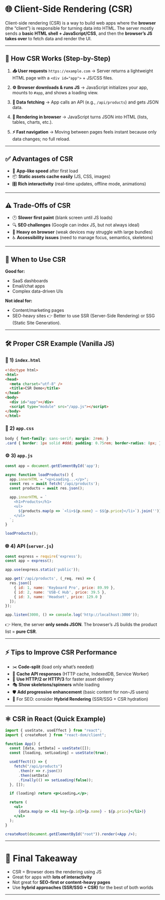 
# 🌐 Client-Side Rendering (CSR)

Client-side rendering (CSR) is a way to build web apps where the **browser** (the “client”) is responsible for turning data into HTML. The server mostly sends a **basic HTML shell + JavaScript/CSS**, and then the **browser’s JS takes over** to fetch data and render the UI.

---

## 🔄 How CSR Works (Step-by-Step)

1. **📥 User requests** `https://example.com`
   → Server returns a lightweight HTML page with a `<div id="app">` + JS/CSS files.

2. **⚙️ Browser downloads & runs JS**
   → JavaScript initializes your app, mounts to `#app`, and shows a loading view.

3. **📡 Data fetching**
   → App calls an API (e.g., `/api/products`) and gets JSON data.

4. **🎨 Rendering in browser**
   → JavaScript turns JSON into HTML (lists, tables, charts, etc.).

5. **⚡ Fast navigation**
   → Moving between pages feels instant because only data changes; no full reload.

---

## ✅ Advantages of CSR

* 🚀 **App-like speed** after first load
* 📦 **Static assets cache easily** (JS, CSS, images)
* 🎛️ **Rich interactivity** (real-time updates, offline mode, animations)

---

## ⚠️ Trade-Offs of CSR

* 🕐 **Slower first paint** (blank screen until JS loads)
* 🔍 **SEO challenges** (Google can index JS, but not always ideal)
* 📱 **Heavy on browser** (weak devices may struggle with large bundles)
* ♿ **Accessibility issues** (need to manage focus, semantics, skeletons)

---

## 🎯 When to Use CSR

**Good for:**

* SaaS dashboards
* Email/chat apps
* Complex data-driven UIs

**Not ideal for:**

* Content/marketing pages
* SEO-heavy sites
  👉 Better to use SSR (Server-Side Rendering) or SSG (Static Site Generation).

---

## 🛠️ Proper CSR Example (Vanilla JS)

### 📄 1) `index.html`

```html
<!doctype html>
<html>
<head>
  <meta charset="utf-8" />
  <title>CSR Demo</title>
</head>
<body>
  <div id="app"></div>
  <script type="module" src="/app.js"></script>
</body>
</html>
```

### 🎨 2) `app.css`

```css
body { font-family: sans-serif; margin: 2rem; }
.card { border: 1px solid #ddd; padding: 0.75rem; border-radius: 8px; }
```

### ⚙️ 3) `app.js`

```js
const app = document.getElementById('app');

async function loadProducts() {
  app.innerHTML = "<p>Loading...</p>";
  const res = await fetch('/api/products');
  const products = await res.json();

  app.innerHTML = `
    <h1>Products</h1>
    <ul>
      ${products.map(p => `<li>${p.name} — $${p.price}</li>`).join('')}
    </ul>
  `;
}

loadProducts();
```

### 🌐 4) API (`server.js`)

```js
const express = require('express');
const app = express();

app.use(express.static('public'));

app.get('/api/products', (_req, res) => {
  res.json([
    { id: 1, name: 'Keyboard Pro', price: 89.99 },
    { id: 2, name: 'USB-C Hub', price: 39.5 },
    { id: 3, name: 'Headset', price: 129.0 }
  ]);
});

app.listen(3000, () => console.log('http://localhost:3000'));
```

👉 Here, the server **only sends JSON**. The browser’s JS builds the product list = **pure CSR**.

---

## ⚡ Tips to Improve CSR Performance

* ✂️ **Code-split** (load only what’s needed)
* 💾 **Cache API responses** (HTTP cache, IndexedDB, Service Worker)
* 📶 **Use HTTP/2 or HTTP/3** for faster asset delivery
* 🎭 **Show skeletons/spinners** while loading
* 🛡️ **Add progressive enhancement** (basic content for non-JS users)
* 🔎 For SEO: consider **Hybrid Rendering** (SSR/SSG + CSR hydration)

---

## ⚛️ CSR in React (Quick Example)

```jsx
import { useState, useEffect } from "react";
import { createRoot } from "react-dom/client";

function App() {
  const [data, setData] = useState([]);
  const [loading, setLoading] = useState(true);

  useEffect(() => {
    fetch("/api/products")
      .then(r => r.json())
      .then(setData)
      .finally(() => setLoading(false));
  }, []);

  if (loading) return <p>Loading…</p>;

  return (
    <ul>
      {data.map(p => <li key={p.id}>{p.name} - ${p.price}</li>)}
    </ul>
  );
}

createRoot(document.getElementById("root")).render(<App />);
```

---

# 📌 Final Takeaway

* CSR = Browser does the rendering using JS
* Great for apps with **lots of interactivity**
* Not great for **SEO-first or content-heavy pages**
* Use **hybrid approaches (SSR/SSG + CSR)** for the best of both worlds

---